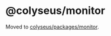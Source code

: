 # @colyseus/monitor

Moved to [colyseus/packages/monitor](https://github.com/colyseus/colyseus/tree/master/packages/monitor).

